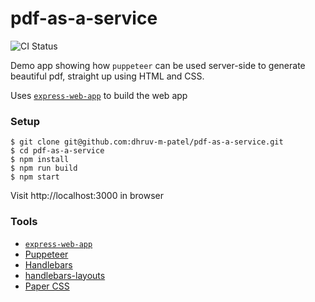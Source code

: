 # pdf-as-a-service

![CI Status](https://github.com/dhruv-m-patel/pdf-as-a-service/workflows/Continuous%20Integration/badge.svg)

Demo app showing how `puppeteer` can be used server-side to generate beautiful pdf, straight up using HTML and CSS.

Uses [`express-web-app`](https://github.com/dhruv-m-patel/express-web-app) to build the web app

### Setup

```
$ git clone git@github.com:dhruv-m-patel/pdf-as-a-service.git
$ cd pdf-as-a-service
$ npm install
$ npm run build
$ npm start
```

Visit http://localhost:3000 in browser

### Tools

- [`express-web-app`](https://github.com/dhruv-m-patel/express-web-app)
- [Puppeteer](https://pptr.dev)
- [Handlebars](https://handlebarsjs.com/)
- [handlebars-layouts](https://www.npmjs.com/package/handlebars-layouts)
- [Paper CSS](https://www.getpapercss.com)
